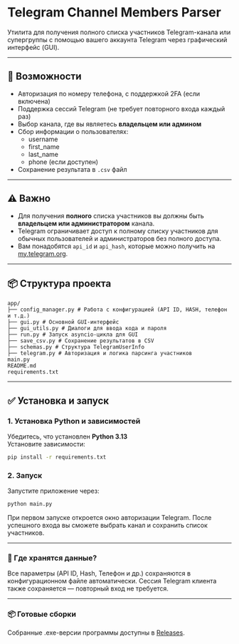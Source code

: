 # Telegram Channel Members Parser

Утилита для получения полного списка участников Telegram-канала или супергруппы с помощью вашего аккаунта Telegram через графический интерфейс (GUI).

---

## 🔧 Возможности

- Авторизация по номеру телефона, с поддержкой 2FA (если включена)
- Поддержка сессий Telegram (не требует повторного входа каждый раз)
- Выбор канала, где вы являетесь **владельцем или админом**
- Сбор информации о пользователях:
  - username
  - first_name
  - last_name
  - phone (если доступен)
- Сохранение результата в `.csv` файл

---

## ⚠️ Важно

- Для получения **полного** списка участников вы должны быть **владельцем или администратором** канала.
- Telegram ограничивает доступ к полному списку участников для обычных пользователей и администраторов без полного доступа.
- Вам понадобятся `api_id` и `api_hash`, которые можно получить на [my.telegram.org](https://my.telegram.org).

---

## 📦 Структура проекта
```
app/
├── config_manager.py # Работа с конфигурацией (API ID, HASH, телефон и т.д.)
├── gui.py # Основной GUI-интерфейс
├── gui_utils.py # Диалоги для ввода кода и пароля
├── run.py # Запуск asyncio-цикла для GUI
├── save_csv.py # Сохранение результатов в CSV
├── schemas.py # Структура TelegramUserInfo
├── telegram.py # Авторизация и логика парсинга участников
main.py
README.md
requirements.txt
```
---

## ✅ Установка и запуск

### 1. Установка Python и зависимостей

Убедитесь, что установлен **Python 3.13**  
Установите зависимости:

```bash
pip install -r requirements.txt
```
### 2. Запуск
Запустите приложение через:
```bash
python main.py
```

При первом запуске откроется окно авторизации Telegram. После успешного входа вы сможете выбрать канал и сохранить список участников.

---
### 📂 Где хранятся данные?
Все параметры (API ID, Hash, Телефон и др.) сохраняются в конфигурационном файле автоматически. Сессия Telegram клиента также сохраняется — повторный вход не требуется.

---
### 📦 Готовые сборки
Собранные .exe-версии программы доступны в [Releases](https://github.com/1nkret/telegram-user-parser/releases/).